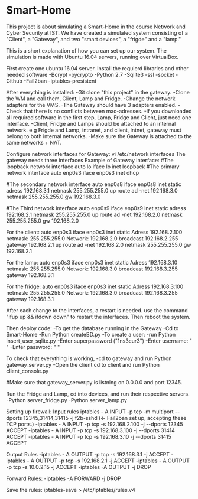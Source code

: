 # Smart-Home
This project is about simulating a Smart-Home in the course Network and Cyber Security at IST.
We have created a simulated system consisting of a "Client", a "Gateway", and two "smart devices", a "frigde" and a "lamp."

This is a short explanation of how you can set up our system.
The simulation is made with Ubuntu 16.04 servers, running over VirtualBox.

First create one ubuntu 16.04 server.
Install the requierd libraries and other needed software
-Bcrypt
-pycrypto
-Python 2.7
-Sqlite3 
-ssl
-socket
-Github 
-Fail2ban
-iptables-presistent 

After everything is installed:
-Git clone "this project" in the gateway.
-Clone the WM and call them, Client, Lamp and Fridge.
-Change the network adapters for the VMS.
-The Gateway should have 3 adapters enabled.
-Check that there is no conflicts between mac-adresses.
-If you downloaded all required software in the first step, Lamp, Fridge and Client, just need one interface.
-Client, Fridge and Lamps should be attached to an internal network. e.g Frigde and Lamp, intranet, and client, intnet, gateway must belong to both  internal networks.
-Make sure the Gateway is attached to the same networks + NAT.

Configure network interfaces for Gateway:  vi /etc/network interfaces 
The gateway needs three interfaces
Example of Gateway interface:
#The loopback network interface
auto lo
iface lo inet loopback
#The primary network interface
auto enp0s3
iface enp0s3 inet dhcp

#The secondary network interface
auto enp0s8
iface enp0s8 inet static
adress 192.168.3.1
netmask 255.255.255.0
up route ad -net 192.168.3.0  netmask 255.255.255.0 gw 192.168.3.0

#The Third network interface
auto enp0s9
iface enp0s9 inet static
adress 192.168.2.1
netmask 255.255.255.0
up route ad -net 192.168.2.0  netmask 255.255.255.0 gw 192.168.2.0


For the client: 
auto enp0s3
iface enp0s3 inet static
Adress 192.168.2.100
netmask: 255.255.255.0
Network: 192.168.2.0
broadcast 192.168.2.255
gateway 192.168.2.1
up route ad -net 192.168.2.0  netmask 255.255.255.0 gw 192.168.2.1

For the lamp:
auto enp0s3
iface enp0s3 inet static
Adress 192.168.3.10
netmask: 255.255.255.0
Network: 192.168.3.0
broadcast 192.168.3.255
gateway 192.168.3.1

For the fridge:
auto enp0s3
iface enp0s3 inet static
Adress 192.168.3.100
netmask: 255.255.255.0
Network: 192.168.3.0
broadcast 192.168.3.255
gateway 192.168.3.1

After each change to the interfaces, a restart is needed.
use the command "ifup up && ifdown down" to restart the interfaces.
Then reboot the system.

Then deploy code:
-To get the database running in the Gateway
-Cd to Smart-Home
-Run Python createBD.py
-To create a user:
-run Python insert_user_sqlite.py
-Enter superpassword ("1ns3cur3")
-Enter username: " "
-Enter password: " "

To check that everything is working, -cd to gateway and run Python gateway_server.py
-Open the client cd to client and run Python client_console.py

#Make sure that gateway_server.py is listning on 0.0.0.0 and port 12345.


Run the Fridge and Lamp, cd into devices, and run their respective servers.
-Python server_fridge.py
-Python server_lamp.py


Setting up firewall:
Input rules
iptables - A INPUT -p tcp -m multiport --dports 12345,31414,31415 -j f2b-sshd (<- Fail2ban set up, accepting these TCP ports.)
-iptables - A INPUT -p tcp  -s 192.168.2.100 -j --dports 12345 ACCEPT
-iptables - A INPUT -p tcp  -s 192.168.3.100 -j --dports 31414 ACCEPT
-iptables - A INPUT -p tcp  -s 192.168.3.10 -j --dports 31415 ACCEPT

Output Rules
-iptables - A OUTPUT -p tcp  -s 192.168.3.1 -j  ACCEPT
-iptables - A OUTPUT -p tcp  -s 192.168.2.1 -j  ACCEPT
-iptables - A OUTPUT -p tcp  -s 10.0.2.15 -j  ACCEPT
-iptables -A OUTPUT -j DROP

Forward Rules:
-iptables -A FORWARD -j DROP

Save the rules:
iptables-save > /etc/iptables/rules.v4




 
